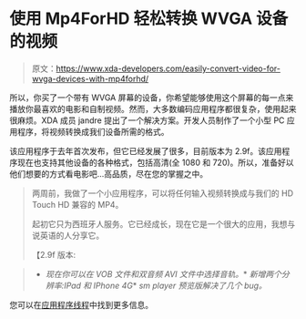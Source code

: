 # 使用 Mp4ForHD 轻松转换 WVGA 设备的视频

> 原文：<https://www.xda-developers.com/easily-convert-video-for-wvga-devices-with-mp4forhd/>

所以，你买了一个带有 WVGA 屏幕的设备，你希望能够使用这个屏幕的每一点来播放你最喜欢的电影和自制视频。然而，大多数编码应用程序都很复杂，使用起来很麻烦。XDA 成员 jandre 提出了一个解决方案。开发人员制作了一个小型 PC 应用程序，将视频转换成我们设备所需的格式。

该应用程序于去年首次发布，但它已经发展了很多，目前版本为 2.9f。该应用程序现在也支持其他设备的各种格式，包括高清(全 1080 和 720)。所以，准备好以他们想要的方式看电影吧...高品质，尽在您的掌握之中。

> 两周前，我做了一个小应用程序，可以将任何输入视频转换成与我们的 HD Touch HD 兼容的 MP4。
> 
> 起初它只为西班牙人服务。它已经成长，现在它是一个很大的应用，我想与说英语的人分享它。
> 
> 【2.9f 版本:

> *   *现在你可以在 VOB 文件和双音频 AVI 文件中选择音轨。**   *新增两个分辨率:IPad 和 IPhone 4G**   *sm player 预览版解决了几个 bug。*

您可以在[应用程序线程](http://forum.xda-developers.com/showthread.php?t=478050)中找到更多信息。
